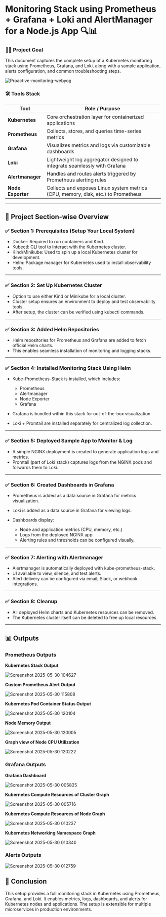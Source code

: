 # Monitoring Stack using Prometheus + Grafana + Loki and AlertManager for a Node.js App 🔍📊

### 👨‍💻 Project Goal
This document captures the complete setup of a Kubernetes monitoring stack using Prometheus, Grafana, and Loki, along with a sample application, alerts configuration, and common troubleshooting steps.


![Proactive-monitoring-webyog](https://github.com/user-attachments/assets/66d7717c-5802-41b7-9531-f2ff0febb3f3)

### 🛠 Tools Stack

| Tool            | Role / Purpose                                                                 |
|-----------------|----------------------------------------------------------------------------------|
| **Kubernetes**  | Core orchestration layer for containerized applications                        |
| **Prometheus**  | Collects, stores, and queries time-series metrics                              |
| **Grafana**     | Visualizes metrics and logs via customizable dashboards                        |
| **Loki**        | Lightweight log aggregator designed to integrate seamlessly with Grafana       |
| **Alertmanager**| Handles and routes alerts triggered by Prometheus alerting rules               |
| **Node Exporter** | Collects and exposes Linux system metrics (CPU, memory, disk, etc.) to Prometheus |

---
## 🧩 Project Section-wise Overview

### ✅ Section 1: Prerequisites (Setup Your Local System)

- Docker: Required to run containers and Kind.
- Kubectl: CLI tool to interact with the Kubernetes cluster.
- Kind/Minikube: Used to spin up a local Kubernetes cluster for development.
- Helm: Package manager for Kubernetes used to install observability tools.

---

### ✅ Section 2: Set Up Kubernetes Cluster

- Option to use either Kind or Minikube for a local cluster.
- Cluster setup ensures an environment to deploy and test observability tools.
- After setup, the cluster can be verified using kubectl commands.

---

### ✅ Section 3: Added Helm Repositories

- Helm repositories for Prometheus and Grafana are added to fetch official Helm charts.
- This enables seamless installation of monitoring and logging stacks.

---

### ✅ Section 4: Installed Monitoring Stack Using Helm

- Kube-Prometheus-Stack is installed, which includes:
   * Prometheus
   * Alertmanager
   * Node Exporter
   * Grafana

- Grafana is bundled within this stack for out-of-the-box visualization.
- Loki + Promtail are installed separately for centralized log collection.

---

### ✅ Section 5: Deployed Sample App to Monitor & Log

- A simple NGINX deployment is created to generate application logs and metrics.
- Promtail (part of Loki stack) captures logs from the NGINX pods and forwards them to Loki.

---

### ✅ Section 6: Created Dashboards in Grafana

- Prometheus is added as a data source in Grafana for metrics visualization.
- Loki is added as a data source in Grafana for viewing logs.
- Dashboards display:

  - Node and application metrics (CPU, memory, etc.)
  - Logs from the deployed NGINX app
  - Alerting rules and thresholds can be configured visually.

---

### ✅ Section 7: Alerting with Alertmanager

- Alertmanager is automatically deployed with kube-prometheus-stack.
- UI available to view, silence, and test alerts.
- Alert delivery can be configured via email, Slack, or webhook integrations.

---

### ✅ Section 8: Cleanup

- All deployed Helm charts and Kubernetes resources can be removed.
- The Kubernetes cluster itself can be deleted to free up local resources.

---
## 📊 Outputs

### Prometheus Outputs

**Kubernetes Stack Output**

![Screenshot 2025-05-30 104627](https://github.com/user-attachments/assets/8975cd90-df80-4a4f-a57d-90cf941aece1)

**Custom Prometheus Alert Output**

![Screenshot 2025-05-30 115808](https://github.com/user-attachments/assets/b008045a-0e64-4bd8-91d2-73b01de07efc)

**Kubernetes Pod Container Status Output**

![Screenshot 2025-05-30 120104](https://github.com/user-attachments/assets/ecfeb0f5-ff18-4746-9d1e-678d70a26405)

**Node Memory Output**

![Screenshot 2025-05-30 120005](https://github.com/user-attachments/assets/25282108-955d-4bbb-9278-e6ed150c94dc)

**Graph view of Node CPU Utilization**

![Screenshot 2025-05-30 120222](https://github.com/user-attachments/assets/3ac1eebf-8512-4bb8-bc7a-da3e7ec2742e)

### Grafana Outputs

**Grafana Dashboard**

![Screenshot 2025-05-30 005835](https://github.com/user-attachments/assets/84b2f76c-eb61-4825-81a7-04078e676f81)

**Kubernetes Compute Resources of Cluster Graph**

![Screenshot 2025-05-30 005716](https://github.com/user-attachments/assets/9f6575d1-6456-43f3-ac73-988942c7f400)

**Kubernetes Compute Resources of Node Graph**

![Screenshot 2025-05-30 010237](https://github.com/user-attachments/assets/7077711f-d9f3-4e14-8761-117e239ec6b6)

**Kubernetes Networking Namespace Graph**

![Screenshot 2025-05-30 010340](https://github.com/user-attachments/assets/1d76a6f6-8f1b-4f6d-a6de-71832e688501)

### Alerts Outputs

![Screenshot 2025-05-30 012759](https://github.com/user-attachments/assets/e5e3b1c0-2e6d-451c-8830-7b7833ceb7f6)


## 🏁 Conclusion

This setup provides a full monitoring stack in Kubernetes using Prometheus, Grafana, and Loki. It enables metrics, logs, dashboards, and alerts for Kubernetes nodes and applications. The setup is extensible for multiple microservices in production environments.


